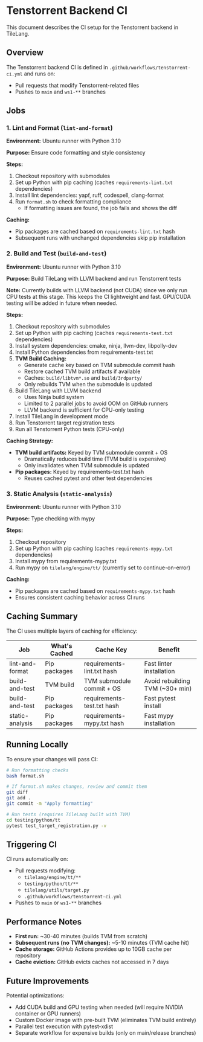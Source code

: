 # Tenstorrent Backend CI

This document describes the CI setup for the Tenstorrent backend in TileLang.

## Overview

The Tenstorrent backend CI is defined in `.github/workflows/tenstorrent-ci.yml` and runs on:
- Pull requests that modify Tenstorrent-related files
- Pushes to `main` and `ws1-**` branches

## Jobs

### 1. Lint and Format (`lint-and-format`)

**Environment:** Ubuntu runner with Python 3.10

**Purpose:** Ensure code formatting and style consistency

**Steps:**
1. Checkout repository with submodules
2. Set up Python with pip caching (caches `requirements-lint.txt` dependencies)
3. Install lint dependencies: yapf, ruff, codespell, clang-format
4. Run `format.sh` to check formatting compliance
   - If formatting issues are found, the job fails and shows the diff

**Caching:**
- Pip packages are cached based on `requirements-lint.txt` hash
- Subsequent runs with unchanged dependencies skip pip installation

### 2. Build and Test (`build-and-test`)

**Environment:** Ubuntu runner with Python 3.10

**Purpose:** Build TileLang with LLVM backend and run Tenstorrent tests

**Note:** Currently builds with LLVM backend (not CUDA) since we only run CPU tests at this stage. This keeps the CI lightweight and fast. GPU/CUDA testing will be added in future when needed.

**Steps:**
1. Checkout repository with submodules
2. Set up Python with pip caching (caches `requirements-test.txt` dependencies)
3. Install system dependencies: cmake, ninja, llvm-dev, libpolly-dev
4. Install Python dependencies from requirements-test.txt
5. **TVM Build Caching:**
   - Generate cache key based on TVM submodule commit hash
   - Restore cached TVM build artifacts if available
   - Caches: `build/libtvm*.so` and `build/3rdparty/`
   - Only rebuilds TVM when the submodule is updated
6. Build TileLang with LLVM backend
   - Uses Ninja build system
   - Limited to 2 parallel jobs to avoid OOM on GitHub runners
   - LLVM backend is sufficient for CPU-only testing
7. Install TileLang in development mode
8. Run Tenstorrent target registration tests
9. Run all Tenstorrent Python tests (CPU-only)

**Caching Strategy:**
- **TVM build artifacts:** Keyed by TVM submodule commit + OS
  - Dramatically reduces build time (TVM build is expensive)
  - Only invalidates when TVM submodule is updated
- **Pip packages:** Keyed by requirements-test.txt hash
  - Reuses cached pytest and other test dependencies

### 3. Static Analysis (`static-analysis`)

**Environment:** Ubuntu runner with Python 3.10

**Purpose:** Type checking with mypy

**Steps:**
1. Checkout repository
2. Set up Python with pip caching (caches `requirements-mypy.txt` dependencies)
3. Install mypy from requirements-mypy.txt
4. Run mypy on `tilelang/engine/tt/` (currently set to continue-on-error)

**Caching:**
- Pip packages are cached based on `requirements-mypy.txt` hash
- Ensures consistent caching behavior across CI runs

## Caching Summary

The CI uses multiple layers of caching for efficiency:

| Job | What's Cached | Cache Key | Benefit |
|-----|---------------|-----------|---------|
| lint-and-format | Pip packages | requirements-lint.txt hash | Fast linter installation |
| build-and-test | TVM build | TVM submodule commit + OS | Avoid rebuilding TVM (~30+ min) |
| build-and-test | Pip packages | requirements-test.txt hash | Fast pytest install |
| static-analysis | Pip packages | requirements-mypy.txt hash | Fast mypy installation |

## Running Locally

To ensure your changes will pass CI:

```bash
# Run formatting checks
bash format.sh

# If format.sh makes changes, review and commit them
git diff
git add .
git commit -m "Apply formatting"

# Run tests (requires TileLang built with TVM)
cd testing/python/tt
pytest test_target_registration.py -v
```

## Triggering CI

CI runs automatically on:
- Pull requests modifying:
  - `tilelang/engine/tt/**`
  - `testing/python/tt/**`
  - `tilelang/utils/target.py`
  - `.github/workflows/tenstorrent-ci.yml`
- Pushes to `main` or `ws1-**` branches

## Performance Notes

- **First run:** ~30-40 minutes (builds TVM from scratch)
- **Subsequent runs (no TVM changes):** ~5-10 minutes (TVM cache hit)
- **Cache storage:** GitHub Actions provides up to 10GB cache per repository
- **Cache eviction:** GitHub evicts caches not accessed in 7 days

## Future Improvements

Potential optimizations:
- Add CUDA build and GPU testing when needed (will require NVIDIA container or GPU runners)
- Custom Docker image with pre-built TVM (eliminates TVM build entirely)
- Parallel test execution with pytest-xdist
- Separate workflow for expensive builds (only on main/release branches)
